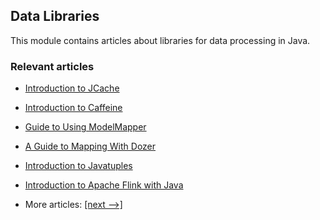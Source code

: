 ## Data Libraries

This module contains articles about libraries for data processing in Java.

### Relevant articles
- [Introduction to JCache](https://www.baeldung.com/jcache)
- [Introduction to Caffeine](https://www.baeldung.com/java-caching-caffeine)
- [Guide to Using ModelMapper](https://www.baeldung.com/java-modelmapper)
- [A Guide to Mapping With Dozer](https://www.baeldung.com/dozer)
- [Introduction to Javatuples](https://www.baeldung.com/java-tuples)
- [Introduction to Apache Flink with Java](https://www.baeldung.com/apache-flink)

- More articles: [[next -->]](/../libraries-data-2)
